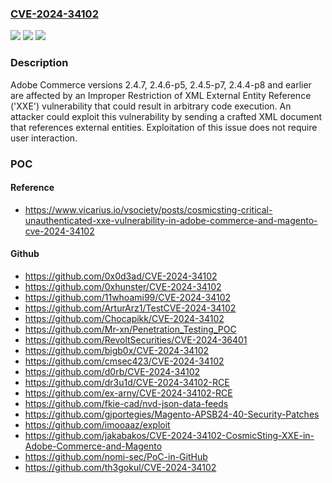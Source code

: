### [CVE-2024-34102](https://cve.mitre.org/cgi-bin/cvename.cgi?name=CVE-2024-34102)
![](https://img.shields.io/static/v1?label=Product&message=Adobe%20Commerce&color=blue)
![](https://img.shields.io/static/v1?label=Version&message=n%2Fa&color=blue)
![](https://img.shields.io/static/v1?label=Vulnerability&message=Improper%20Restriction%20of%20XML%20External%20Entity%20Reference%20('XXE')%20(CWE-611)&color=brighgreen)

### Description

Adobe Commerce versions 2.4.7, 2.4.6-p5, 2.4.5-p7, 2.4.4-p8 and earlier are affected by an Improper Restriction of XML External Entity Reference ('XXE') vulnerability that could result in arbitrary code execution. An attacker could exploit this vulnerability by sending a crafted XML document that references external entities. Exploitation of this issue does not require user interaction.

### POC

#### Reference
- https://www.vicarius.io/vsociety/posts/cosmicsting-critical-unauthenticated-xxe-vulnerability-in-adobe-commerce-and-magento-cve-2024-34102

#### Github
- https://github.com/0x0d3ad/CVE-2024-34102
- https://github.com/0xhunster/CVE-2024-34102
- https://github.com/11whoami99/CVE-2024-34102
- https://github.com/ArturArz1/TestCVE-2024-34102
- https://github.com/Chocapikk/CVE-2024-34102
- https://github.com/Mr-xn/Penetration_Testing_POC
- https://github.com/RevoltSecurities/CVE-2024-36401
- https://github.com/bigb0x/CVE-2024-34102
- https://github.com/cmsec423/CVE-2024-34102
- https://github.com/d0rb/CVE-2024-34102
- https://github.com/dr3u1d/CVE-2024-34102-RCE
- https://github.com/ex-arny/CVE-2024-34102-RCE
- https://github.com/fkie-cad/nvd-json-data-feeds
- https://github.com/gjportegies/Magento-APSB24-40-Security-Patches
- https://github.com/imooaaz/exploit
- https://github.com/jakabakos/CVE-2024-34102-CosmicSting-XXE-in-Adobe-Commerce-and-Magento
- https://github.com/nomi-sec/PoC-in-GitHub
- https://github.com/th3gokul/CVE-2024-34102

